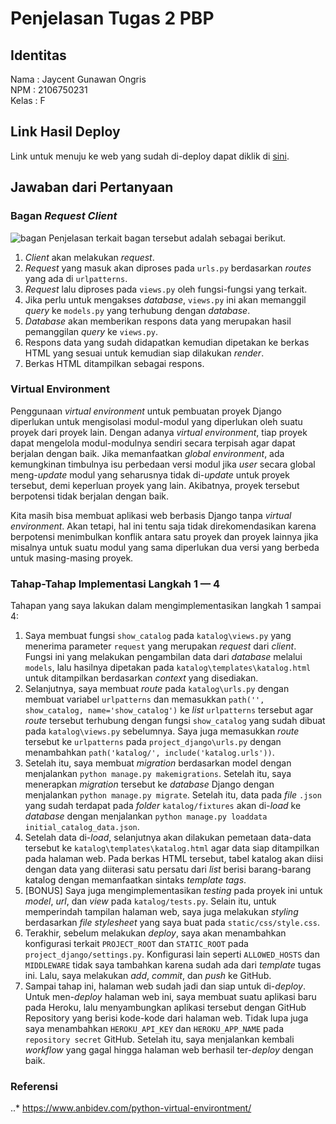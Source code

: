 # Penjelasan Tugas 2 PBP

## Identitas
Nama    : Jaycent Gunawan Ongris<br>
NPM     : 2106750231<br>
Kelas   : F

## Link Hasil Deploy
Link untuk menuju ke web yang sudah di-deploy dapat diklik di [sini](https://tugas-pbp-2.herokuapp.com/katalog/).

## Jawaban dari Pertanyaan
### Bagan *Request Client*
![bagan](https://user-images.githubusercontent.com/88029772/189681692-6527e06e-05f8-490f-86f6-c6c076742bd2.png)
Penjelasan terkait bagan tersebut adalah sebagai berikut.
1. *Client* akan melakukan *request*.
2. *Request* yang masuk akan diproses pada `urls.py` berdasarkan *routes* yang ada di `urlpatterns`.
3. *Request* lalu diproses pada `views.py` oleh fungsi-fungsi yang terkait.
4. Jika perlu untuk mengakses *database*, `views.py` ini akan memanggil *query* ke `models.py` yang terhubung dengan *database*.
5. *Database* akan memberikan respons data yang merupakan hasil pemanggilan *query* ke `views.py`.
6. Respons data yang sudah didapatkan kemudian dipetakan ke berkas HTML yang sesuai untuk kemudian siap dilakukan *render*.
7. Berkas HTML ditampilkan sebagai respons.

### Virtual Environment
Penggunaan *virtual environment* untuk pembuatan proyek Django diperlukan untuk mengisolasi modul-modul yang diperlukan oleh suatu proyek dari proyek lain. Dengan adanya *virtual environment*, tiap proyek dapat mengelola modul-modulnya sendiri secara terpisah agar dapat berjalan dengan baik. Jika memanfaatkan *global environment*, ada kemungkinan timbulnya isu perbedaan versi modul jika *user* secara global meng-*update* modul yang seharusnya tidak di-*update* untuk proyek tersebut, demi keperluan proyek yang lain. Akibatnya, proyek tersebut berpotensi tidak berjalan dengan baik.<br>

Kita masih bisa membuat aplikasi web berbasis Django tanpa *virtual environment*. Akan tetapi, hal ini tentu saja tidak direkomendasikan karena berpotensi menimbulkan konflik antara satu proyek dan proyek lainnya jika misalnya untuk suatu modul yang sama diperlukan dua versi yang berbeda untuk masing-masing proyek.

### Tahap-Tahap Implementasi Langkah 1 — 4
Tahapan yang saya lakukan dalam mengimplementasikan langkah 1 sampai 4:
1. Saya membuat fungsi `show_catalog` pada `katalog\views.py` yang menerima parameter `request` yang merupakan *request* dari *client*. Fungsi ini yang melakukan pengambilan data dari *database* melalui `models`, lalu hasilnya dipetakan pada `katalog\templates\katalog.html` untuk ditampilkan berdasarkan *context* yang disediakan.
2. Selanjutnya, saya membuat *route* pada `katalog\urls.py` dengan membuat variabel `urlpatterns` dan memasukkan `path('', show_catalog, name='show_catalog')` ke *list* `urlpatterns` tersebut agar *route* tersebut terhubung dengan fungsi `show_catalog` yang sudah dibuat pada `katalog\views.py` sebelumnya. Saya juga memasukkan *route* tersebut ke `urlpatterns` pada `project_django\urls.py` dengan menambahkan `path('katalog/', include('katalog.urls'))`.
3. Setelah itu, saya membuat *migration* berdasarkan model dengan menjalankan `python manage.py makemigrations`. Setelah itu, saya menerapkan *migration* tersebut ke *database* Django dengan menjalankan `python manage.py migrate`. Setelah itu, data pada *file* `.json` yang sudah terdapat pada *folder* `katalog/fixtures` akan di-*load* ke *database* dengan menjalankan `python manage.py loaddata initial_catalog_data.json`.
4. Setelah data di-*load*, selanjutnya akan dilakukan pemetaan data-data tersebut ke `katalog\templates\katalog.html` agar data siap ditampilkan pada halaman web. Pada berkas HTML tersebut, tabel katalog akan diisi dengan data yang diiterasi satu persatu dari *list* berisi barang-barang katalog dengan memanfaatkan sintaks *template tags*.
5. \[BONUS\] Saya juga mengimplementasikan *testing* pada proyek ini untuk *model*, *url*, dan *view* pada `katalog/tests.py`. Selain itu, untuk memperindah tampilan halaman web, saya juga melakukan *styling* berdasarkan *file stylesheet* yang saya buat pada `static/css/style.css`. 
6. Terakhir, sebelum melakukan *deploy*, saya akan menambahkan konfigurasi terkait `PROJECT_ROOT` dan `STATIC_ROOT` pada `project_django/settings.py`. Konfigurasi lain seperti `ALLOWED_HOSTS` dan `MIDDLEWARE` tidak saya tambahkan karena sudah ada dari *template* tugas ini. Lalu, saya melakukan *add*, *commit*, dan *push* ke GitHub.
7. Sampai tahap ini, halaman web sudah jadi dan siap untuk di-*deploy*. Untuk men-*deploy* halaman web ini, saya membuat suatu aplikasi baru pada Heroku, lalu menyambungkan aplikasi tersebut dengan GitHub Repository yang berisi kode-kode dari halaman web. Tidak lupa juga saya menambahkan `HEROKU_API_KEY` dan `HEROKU_APP_NAME` pada `repository secret` GitHub. Setelah itu, saya menjalankan kembali *workflow* yang gagal hingga halaman web berhasil ter-*deploy* dengan baik.

### Referensi
..* https://www.anbidev.com/python-virtual-environtment/
